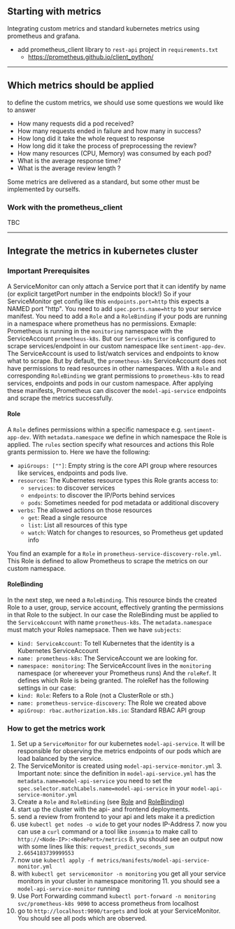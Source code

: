 ## Starting with metrics

Integrating custom metrics and standard kubernetes metrics using prometheus and grafana.

- add prometheus_client library to `rest-api` project in `requirements.txt`
    - https://prometheus.github.io/client_python/

---

## Which metrics should be applied

to define the custom metrics, we should use some questions we would like to answer

- How many requests did a pod received?
- How many requests ended in failure and how many in success?
- How long did it take the whole request to response
- How long did it take the process of preprocessing the review?
- How many resources (CPU, Memory) was consumed by each pod?
- What is the average response time?
- What is the average review length ?

Some metrics are delivered as a standard, but some other must be implemented by ourselfs.

### Work with the prometheus_client

TBC

----

## Integrate the metrics in kubernetes cluster

### Important Prerequisites

A ServiceMonitor can only attach a Service port that it can identify by name (or explicit targetPort number in the
endpoints block!)
So if your ServiceMonitor get config like this `endpoints.port=http` this expects a NAMED port "http".
You need to add `spec.ports.name=http` to your service manifest.
You need to add a `Role` and a `RoleBinding` if your pods are running in a namespace where prometheus has no
permissions.
Exmaple: Prometheus is running in the `monitoring` namespace with the ServiceAccount `prometheus-k8s`. But our
`ServiceMonitor`
is configured to scrape services/endpoint in our custom namespace like `sentiment-app-dev`. The ServiceAccount is used
to list/watch services and endpoints to know what to scrape. But by default, the `prometheus-k8s` ServiceAccount does
not have permissions to read resources in other namespaces.
With a `Role` and corresponding `RoleBinding` we grant permissions to `prometheus-k8s` to read services, endpoints and
pods in our custom namespace.
After applying these manifests, Prometheus can discover the `model-api-service` endpoints and scrape the metrics
successfully.

#### Role

A `Role` defines permissions within a specific namespace e.g. `sentiment-app-dev`.
With `metadata.namespace` we define in which namespace the Role is applied.
The `rules` section specify what resources and actions this Role grants permission to. Here we have the following:

- `apiGroups: [""]`: Empty string is the core API group where resources like services, endpoints and pods live.
- `resources`: The Kubernetes resource types this Role grants access to:
    - `services`: to discover services
    - `endpoints`: to discover the IP/Ports behind services
    - `pods`: Sometimes needed for pod metadata or additional discovery
- `verbs`: The allowed actions on those resources
    - `get`: Read a single resource
    - `list`: List all resources of this type
    - `watch`: Watch for changes to resources, so Prometheus get updated info

You find an example for a `Role` in `prometheus-service-discovery-role.yml`. This Role is defined to allow Prometheus to
scrape the metrics on our custom namespace.

#### RoleBinding

In the next step, we need a `RoleBinding`. This resource binds the created Role to a user, group, service account,
effectively granting the permissions in that Role to the subject. In our case the RoleBinding must be applied to the
`ServiceAccount` with name `prometheus-k8s`. The `metadata.namespace` must match your Roles namepsace.
Then we have `subjects`:

- `kind: ServiceAccount`: To tell Kubernetes that the identity is a Kubernetes ServiceAccount
- `name: prometheus-k8s`: The ServiceAccount we are looking for.
- `namespace: monitoring`: The ServiceAccount lives in the `monitoring` namespace (or whereever your Prometheus runs)
  And the `roleRef`. It defines which Role is being granted. The roleRef has the following settings in our case:
- `kind: Role`: Refers to a Role (not a ClusterRole or sth.)
- `name: prometheus-service-discovery`: The Role we created above
- `apiGroup: rbac.authorization.k8s.io`: Standard RBAC API group

### How to get the metrics work

1. Set up a `ServiceMonitor` for our kubernetes `model-api-service`. It will be responsible for observing the metrics
   endpoints of our pods which are load balanced by the service.
2. The ServiceMonitor is created using `model-api-service-monitor.yml`
    3. Important note: since the definition in `model-api-service.yml` has the `metadata.name=model-api-service` you
       need to set the `spec.selector.matchLabels.name=model-api-service` in your `model-api-service-monitor.yml`
4. Create a `Role` and `RoleBinding` (see [Role](#role) and [RoleBinding](#rolebinding))
5. start up the cluster with the api- and frontend deployments.
5. send a review from frontend to your api and lets make it a prediction
6. use `kubectl get nodes -o wide` to get your nodes IP-Address
    7. now you can use a `curl` command or a tool like `insomnia` to make call to `http://<Node-IP>:<NodePort>/metrics`
    8. you should see an output now with some lines like this: `request_predict_seconds_sum 2.6654183739999553`
9. now use `kubectl apply -f metrics/manifests/model-api-service-monitor.yml`
10. with `kubectl get servicemonitor -n monitoring` you get all your service monitors in your cluster in namespace
    monitoring
    11. you should see a `model-api-service-monitor` running
12. Use Port Forwarding command `kubectl port-forward -n monitoring svc/prometheus-k8s 9090` to access
    prometheus from localhost
13. go to `http://localhost:9090/targets` and look at your ServiceMonitor. You should see all pods which are observed.
